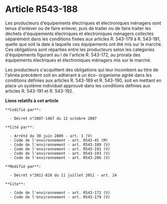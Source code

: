 # Article R543-188

Les producteurs d'équipements électriques et électroniques ménagers sont tenus d'enlever ou de faire enlever, puis de traiter
ou de faire traiter les déchets d'équipements électriques et électroniques ménagers collectés séparément dans les conditions
fixées aux articles R. 543-179 à R. 543-181, quelle que soit la date à laquelle ces équipements ont été mis sur le marché.
Ces obligations sont réparties entre les producteurs selon les catégories d'équipements figurant au I de l'article R.
543-172, au prorata des équipements électriques et électroniques ménagers mis sur le marché. 

Les producteurs s'acquittent des obligations qui leur incombent au titre de l'alinéa précédent soit en adhérant à un éco-
organisme agréé dans les conditions définies aux articles R. 543-189 et R. 543-190, soit en mettant en place un système
individuel approuvé dans les conditions définies aux articles R. 543-191 et R. 543-192.

**Liens relatifs à cet article**

	**Codifié par**:

	  - Décret n°2007-1467 du 12 octobre 2007

	**Cité par**:

	  - Arrêté du 30 juin 2009 - art. 1 (V)
	  - Code de l'environnement - art. R541-45 (M)
	  - Code de l'environnement - art. R543-189 (V)
	  - Code de l'environnement - art. R543-191 (V)
	  - Code de l'environnement - art. R543-193 (V)
	  - Code de l'environnement - art. R543-206 (V)

	**Modifié par**:

	  - Décret n°2011-828 du 11 juillet 2011 - art. 24

	**Cite**:

	  - Code de l'environnement - art. R543-172 (V)
	  - Code de l'environnement - art. R543-179 (V)

